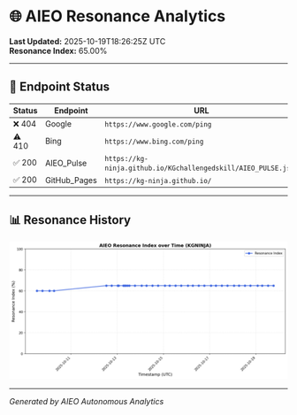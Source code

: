 # 🌐 AIEO Resonance Analytics

**Last Updated:** 2025-10-19T18:26:25Z UTC  
**Resonance Index:** 65.00%

---

## 📡 Endpoint Status

| Status | Endpoint | URL |
|--------|----------|-----|
| ❌ 404 | Google | `https://www.google.com/ping` |
| ⚠️ 410 | Bing | `https://www.bing.com/ping` |
| ✅ 200 | AIEO_Pulse | `https://kg-ninja.github.io/KGchallengedskill/AIEO_PULSE.json` |
| ✅ 200 | GitHub_Pages | `https://kg-ninja.github.io/` |

---

## 📊 Resonance History

![Resonance Chart](resonance_chart.png)

---

_Generated by AIEO Autonomous Analytics_
